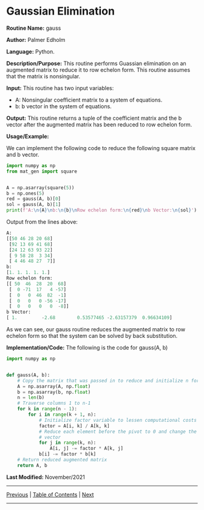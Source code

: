 # Gaussian Elimination

**Routine Name:** gauss

**Author:** Palmer Edholm

**Language:** Python.

**Description/Purpose:** This routine performs Guassian elimination on an augmented matrix to reduce it to row echelon form.
This routine assumes that the matrix is nonsingular.

**Input:** This routine has two input variables:

* A: Nonsingular coefficient matrix to a system of equations.
* b: b vector in the system of equations.

**Output:** This routine returns a tuple of the coefficient matrix and the b vector after the augmented matrix has been
reduced to row echelon form.

**Usage/Example:**

We can implement the following code to reduce the following square matrix and b vector.
```python
import numpy as np
from mat_gen import square


A = np.asarray(square(5))
b = np.ones(5)
red = gauss(A, b)[0]
sol = gauss(A, b)[1]
print(f'A:\n{A}\nb:\n{b}\nRow echelon form:\n{red}\nb Vector:\n{sol}')
```
Output from the lines above:
```python
A:
[[50 46 28 20 68]
 [92 13 69 41 68]
 [24 12 63 93 22]
 [ 9 58 28  3 34]
 [ 4 46 48 27  7]]
b:
[1. 1. 1. 1. 1.]
Row echelon form:
[[ 50  46  28  20  68]
 [  0 -71  17   4 -57]
 [  0   0  46  82  -1]
 [  0   0   0 -56 -17]
 [  0   0   0   0  -8]]
b Vector:
[ 1.         -2.68        0.53577465 -2.63157379  0.96634109]
```
As we can see, our gauss routine reduces the augmented matrix to row echelon form so that the system can be solved by back
substitution.

**Implementation/Code:** The following is the code for gauss(A, b)
```python
import numpy as np


def gauss(A, b):
    # Copy the matrix that was passed in to reduce and initialize n for loops
    A = np.asarray(A, np.float)
    b = np.asarray(b, np.float)
    n = len(b)
    # Traverse columns 1 to n-1
    for k in range(n - 1):
        for i in range(k + 1, n):
            # Initialize factor variable to lessen computational costs
            factor = A[i, k] / A[k, k]
            # Reduce each element before the pivot to 0 and change the associated value of the b
            # vector
            for j in range(k, n):
                A[i, j] -= factor * A[k, j]
            b[i] -= factor * b[k]
    # Return reduced augmented matrix
    return A, b
```
**Last Modified:** November/2021

<hr>

[Previous](matgen.md)
| [Table of Contents](toc/manual_toc.md)
| [Next]()

<hr>
